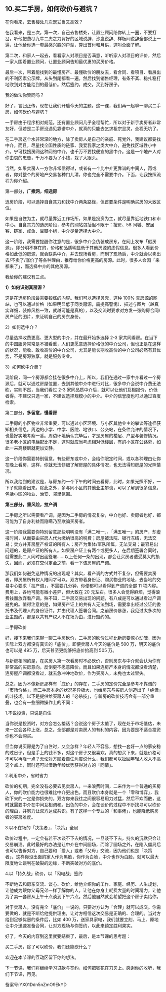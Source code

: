 ## 10.买二手房，如何砍价与避坑？
在你看来，去售楼处几次既妥当又高效？


在我看来，是三次。第一次，自己去售楼处，让置业顾问陪你转上一圈，不要打岔，听他把费尽九牛二虎之力背好的区域说辞、沙盘说辞、样板间说辞全部说上一遍，让他给你选一套最感兴趣的户型，算出首付和月供，这叫全面了解。


第二次，和家人一起去，看看家人对项目是否满意，听听家人对项目的评价，然后一家人围着置业顾问，让置业顾问告知最优惠的买房价格。


最后一次，带着能找到的最懂房产、最懂砍价的朋友去，看合同、看项目、看展出的不利因素公示牌，从头到尾都看一遍，然后找到销售经理，有条不紊、稳扎稳打地砍到对方能给到的最低价。然后签约，成交，买到好房子。


我的做法你赞同吗？


好了，言归正传，现在让我们开启今天的主题，这一课，我们再一起聊一聊买二手房，如何砍价与避坑？


一手房由于程序相对规范，还有置业顾问几乎全程帮忙，所以对于新手卖房者非常友好，但若是二手房没遇见靠谱中介，就真的只能去乞求祖宗显灵，全程无坑了。


在二手房这个水非常深的地方，除了卖房人是自己的亲戚、死党外，我建议都要找中介，而且，尽量找全国性质的链家、我爱我家之类大中介，避免找区域性小中介。宁可找搜房网这种网络中介，也千万不要找便宜的黑中介。这是一个地产人对你由衷的忠告，千万不要为了小钱，栽了大跟头。


当然，如果卖房人一方你非常信得过，或者有一个比中介更靠谱的中间人，再或者，你对整个的房地产交易各种门儿清，你也完全不需要中介。下面，让我按照流程为你介绍。


第一部分，**广撒网，细选房**


选房阶段，可以选择自食其力和找中介两条路径，但首要条件是明确买房的大致区位。


如果是自住为主，就尽量靠近工作场所，如果是投资为主，就尽量靠近地铁口和市中心。自食其力的选房阶段，参考的网站包括但不限于：搜房、58 同城、安居客、链家、咸鱼、豆瓣小组，中介尽量选择大中介。


这一阶段，我需要提醒你注意的是，很多中介会伪装成房东，在网上发布「假房源」，即分明不存在的，价格和品质明显低于其他房源的虚假信息。很多人看到价格如此低的房源，就会联系中介，并去现场看房，而到了现场后，中介就会以卖出去/不卖了/涨价了等各种理由，推荐给你价格更高的房源。此时，很多人会因「来都来了」，而选择中介的其他房源。


我给你的建议有三点。


**1）如何识别真房源？**


这是在选房阶段最需要锻炼的内容。我们可以选择贝壳，这种 100% 真房源的网站，也可以通过价格（如果明显低于同类房源，需提高警惕）、描述与图片（越真实详细，装修风格一致，就越可能是真的），以及交流时要求对方发一张购房合同/房产证的图片，来证明自己的房东身份。


2）如何选中介？


尽量选择收费更高、更大型的中介，并在最开始多选择 2-3 家共同看房。在当下的中国服务常常是不被看重，人们更愿意选择价格低的中介公司，但也正是在这样的状况，能收、敢收高价的中介公司，尤其是能长期收高价的中介公司必然有其优势，不是房源独享，就是服务专业。


3）如何砍中介费？


现阶段，同一个房源都会挂在很多中介上，所以，我们在通过一家中介看过一个房源后，就可以通过房屋位置，去到其他中介中进行对比，很多中介会说中介费无法砍，实则不然，当我们看过 2-3 家同品质中介后，就可以让他们互相报价，价低者得。不建议只选一家，不建议选择规模小的中介。中介的信誉度也可以通过百度检索。


第二部分，**多留意，慢看房**


二手房的小区物业非常重要，可以通过小区环境、与小区其他业主的攀谈等途径获知相关信息。周边的小学、中学、医院、地铁口、公交站，在条件允许的情况下，也最好实地考察一番。周边环境确认完毕后，才是房屋的楼层、户型与装修情况。很多老小区的电梯配比不足，这时就应当考虑相对低楼层，有的小区在公路旁，如此一来高楼层就更加安静。


这一阶段你需要特别留意，有些房东或中介，会给你限定时间，或以各种理由让你在晚上看房，这样，你就无法仔细了解房屋的具体情况，也无法得知房屋的光照情况。


所以我给到的建议是，与房东约一个下午的时间去看房，此时，如果光照不好，一下子就能看出来。除此之外，多与同小区的其他业主攀谈，可以了解到很多信息，包括小区的物业、治安、邻里氛围。


**第三部分，重风险，拉产调**


二手房之所以需要看产调，是因为二手房的情况复杂，中介也好、卖房者也好，都可能为了自身利益而隐瞒乃至欺骗买房者。


这一阶段我需要你特别留意那些明明没有「满二唯一」、「满五唯一」的房产，却虚报时间，从而要由买房人代为缴纳很高的税费；房屋被法院、银行冻结，无法交易；卖方并非房屋产权证的所有人；房产为集体/军队所属，无法交易；最容易出问题的，是房产证的所有人。如果房产证上有两个或更多人，在后期签署合同时，就需要此二人同时出面签署……以上任何一条的出现，都会让买房者遭受莫大的损失，因而，必须在交付定金之前，看一下该房屋的产调。


那我们如何避免这种情况的出现呢？其实，看产调的方式并不复杂，但需要卖房者，即房屋所有权人陪同才可以。双方带着身份证、购买物业的地址，去当地的交易中心要求「拉产调」，不需要几分钟，你便都可以看得到产调的全部 11 项内容。费用上，各地可能有微小差异，但大致在 20 元左右。很多人会觉得麻烦，觉得浪费钱而放弃看产调。殊不知，二手房交易出现的问题，有八成是可以通过看过产调避免的。值得注意的是，如果房产证上的共有人无法到场，需要拿出经过公证的委托书及代理人的身份证件，并由代理人签署合同。之前房价暴涨，我见过太多次的业主毁约，都是以共有产权人不在场为由，进行毁约的。


二手房砍价


好，接下来我们来聊一聊二手房砍价，二手房的砍价过程比新房要惊心动魄，因为实际上双方都没有真实的「底价」，即便卖房人今天的底价是 500 万，明天的底价也可以是 495 万，后天甚至更能够把底价抬高到 505 万。


与新房相同的是，在买房人第一次看房时不必砍价，否则房东与中介就会认为你有非常高的买房意向，反倒更不愿意降价。而且如果连房产本身的情况都没看清楚，连房屋产调都没看过，就去急冲冲地砍价，作为买房人，未免也太过冒失。


总之，因为不像新房那样有「底价」的存在，二手房的定价完全是参考不靠谱的「市场价格」，而二手房本身的状况差异极大，也给房东与买房人创造出了「绝佳」的斗技场。以下是提供给买房人的「必杀技」，与新房的砍价技巧会有一部分重叠，也会有一些细微操作上的不同：


1.不说投资，只说是自住


当你说是投资时，对方会怎么接话？会说这个房子太值了，现在处于市场低估，未来一定会各种上涨，总之，全部都是对卖房人的有利的内容，因为要是不适合投资你也不会购买。


但当你说买房是为了自住时，又会怎样？年轻人不容易，想找一套好一点的家安稳的过日子，但是手上的钱不多，对这个房子又很喜欢，真的想买下来，就是价格可不可以再降一点？无论对方顺着自住角度说什么，我们都可以扯回年轻人收入不高这个点上，同时还可以借助年龄优势获得对方的「同情」。


2.利用中介，省时省力


砍价的初期，完全没有必要去见卖房人，一来浪费时间，二来作为一个普通的买房人，你的砍价能力也很难比中介更出色。而且砍价本身就是一个「零和博弈」，我砍下来的一定是你损失的。双方你来我往之间很容易用力过猛，然后不欢而散，这时就需要中介在中间互相调和。出色的中介，会在谈价的过程中不断找寻可以砍价的理由，并努力让双方达成共识。有了这样一个专业的「和事佬」，也能降低购房者的买房难度。


3.以不在场的「决策者」，「决策」全局


砍价过程中，一定会有若干次谈不下去的情况，一旦谈不下去，持久的沉默只会让交易崩溃。此时最好的办法是让中介在中间圆场，而除了圆场之外，在陷入僵局后也可以告诉对方，自己要和「爱人」或者「父母」交流，因为他们也是「决策者」，这样你没出面的家人作为黑脸，你作为白脸，中介也作为白脸，就可以最大限度地让谈判在破裂的边缘，不断突破对方的底价。


4.以「持久战」砍价，以「闪电战」签约


不断地去和房东交流、谈心、砍价，给他介绍你的工作、家庭、经历、人生规划，让他成为跟你父母兄弟一样了解你的人，让他在你身上耗费大量的时间精力，让他为了卖一套房从上午十点谈到下午六点。然后他自然就会希望把这个房子卖给你。


对于卖房人，没有完全「底价」一说的，只要对方认为「合理」就可以成交。你需要做的，就是不断给他提供理由，让对方相信这次交易是正确的、合理的。当对方给到足够优惠的条件后，比如 400 万，送家具家电，我们就要立刻、马上、原地让中介迅速准备合同，让对方现场与你签约，以此来锁定胜利果实。


好了，今天的内容到这里就要结束了，最后，是本节课的思考题：


买二手房，除了可以砍价，我们还能砍什么？


欢迎在本节课的互动区留下你的想法。


下一节课，我们将继续学习贷款与签约，如何把钱花在刀刃上。感谢你的收听，我们下节课，再见。


备案号:YX01Ddn5nZmO9EkYD

